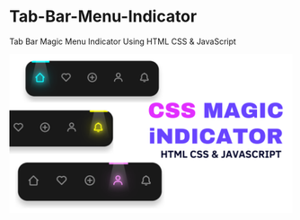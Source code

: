 # Tab-Bar-Menu-Indicator
Tab Bar Magic Menu Indicator Using HTML CSS &amp; JavaScript

![Screenshot](Miniatura.png)

